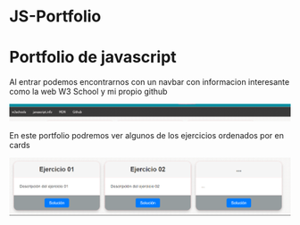 # JS-Portfolio

<H1>Portfolio de javascript</H1>


<p>Al entrar podemos encontrarnos con un navbar con informacion interesante como la web W3 School y mi propio github</p>
 <img src="./img/navbar.png" alt="">

<p>En este portfolio podremos ver algunos de los ejercicios ordenados por en cards</p>

<img src="./img/cards.png" alt="">


